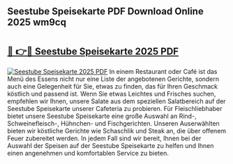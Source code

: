 ## Seestube Speisekarte PDF Download Online 2025 wm9cq

# <h2><a href="http://gc622c.nevu.top/?p=Seestube+Speisekarte">🔗 👉🔴 Seestube Speisekarte 2025 PDF</a></h2>

[![Seestube Speisekarte 2025 PDF](https://i.imgur.com/dBaPXMq.png)](http://gc622c.nevu.top/?p=Seestube+Speisekarte)
In einem Restaurant oder Café ist das Menü des Essens nicht nur eine Liste der angebotenen Gerichte, sondern auch eine Gelegenheit für Sie, etwas zu finden, das für Ihren Geschmack köstlich und passend ist. Wenn Sie etwas Leichtes und Frisches suchen, empfehlen wir Ihnen, unsere Salate aus dem speziellen Salatbereich auf der Seestube Speisekarte unserer Cafeteria zu probieren. Für Fleischliebhaber bietet unsere Seestube Speisekarte eine große Auswahl an Rind-, Schweinefleisch-, Hühnchen- und Fischgerichten. Unseren Auserwählten bieten wir köstliche Gerichte wie Schaschlik und Steak an, die über offenem Feuer zubereitet werden. In jedem Fall sind wir bereit, Ihnen bei der Auswahl der Speisen auf der Seestube Speisekarte zu helfen und Ihnen einen angenehmen und komfortablen Service zu bieten.

